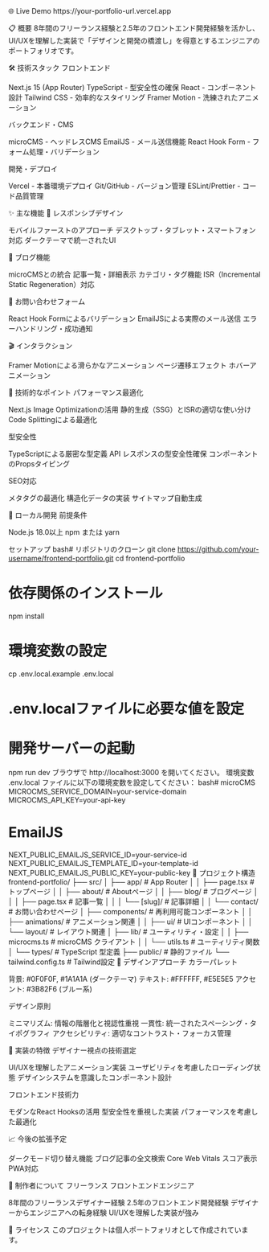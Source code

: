 <artifact identifier="readme-markdown" type="text/markdown" title="README.md">
🌐 Live Demo
https://your-portfolio-url.vercel.app

📋 概要
8年間のフリーランス経験と2.5年のフロントエンド開発経験を活かし、
UI/UXを理解した実装で「デザインと開発の橋渡し」を得意とするエンジニアのポートフォリオです。

🛠️ 技術スタック
フロントエンド

Next.js 15 (App Router)
TypeScript - 型安全性の確保
React - コンポーネント設計
Tailwind CSS - 効率的なスタイリング
Framer Motion - 洗練されたアニメーション

バックエンド・CMS

microCMS - ヘッドレスCMS
EmailJS - メール送信機能
React Hook Form - フォーム処理・バリデーション

開発・デプロイ

Vercel - 本番環境デプロイ
Git/GitHub - バージョン管理
ESLint/Prettier - コード品質管理

✨ 主な機能
📱 レスポンシブデザイン

モバイルファーストのアプローチ
デスクトップ・タブレット・スマートフォン対応
ダークテーマで統一されたUI

📝 ブログ機能

microCMSとの統合
記事一覧・詳細表示
カテゴリ・タグ機能
ISR（Incremental Static Regeneration）対応

📧 お問い合わせフォーム

React Hook Formによるバリデーション
EmailJSによる実際のメール送信
エラーハンドリング・成功通知

🎬 インタラクション

Framer Motionによる滑らかなアニメーション
ページ遷移エフェクト
ホバーアニメーション

🎯 技術的なポイント
パフォーマンス最適化

Next.js Image Optimizationの活用
静的生成（SSG）とISRの適切な使い分け
Code Splittingによる最適化

型安全性

TypeScriptによる厳密な型定義
API レスポンスの型安全性確保
コンポーネントのPropsタイピング

SEO対応

メタタグの最適化
構造化データの実装
サイトマップ自動生成

🚀 ローカル開発
前提条件

Node.js 18.0以上
npm または yarn

セットアップ
bash# リポジトリのクローン
git clone https://github.com/your-username/frontend-portfolio.git
cd frontend-portfolio

# 依存関係のインストール

npm install

# 環境変数の設定

cp .env.local.example .env.local

# .env.localファイルに必要な値を設定

# 開発サーバーの起動

npm run dev
ブラウザで http://localhost:3000 を開いてください。
環境変数
.env.local ファイルに以下の環境変数を設定してください：
bash# microCMS
MICROCMS_SERVICE_DOMAIN=your-service-domain
MICROCMS_API_KEY=your-api-key

# EmailJS

NEXT_PUBLIC_EMAILJS_SERVICE_ID=your-service-id
NEXT_PUBLIC_EMAILJS_TEMPLATE_ID=your-template-id
NEXT_PUBLIC_EMAILJS_PUBLIC_KEY=your-public-key
📁 プロジェクト構造
frontend-portfolio/
├── src/
│ ├── app/ # App Router
│ │ ├── page.tsx # トップページ
│ │ ├── about/ # Aboutページ
│ │ ├── blog/ # ブログページ
│ │ │ ├── page.tsx # 記事一覧
│ │ │ └── [slug]/ # 記事詳細
│ │ └── contact/ # お問い合わせページ
│ ├── components/ # 再利用可能コンポーネント
│ │ ├── animations/ # アニメーション関連
│ │ ├── ui/ # UIコンポーネント
│ │ └── layout/ # レイアウト関連
│ ├── lib/ # ユーティリティ・設定
│ │ ├── microcms.ts # microCMS クライアント
│ │ └── utils.ts # ユーティリティ関数
│ └── types/ # TypeScript 型定義
├── public/ # 静的ファイル
└── tailwind.config.ts # Tailwind設定
🎨 デザインアプローチ
カラーパレット

背景: #0F0F0F, #1A1A1A (ダークテーマ)
テキスト: #FFFFFF, #E5E5E5
アクセント: #3B82F6 (ブルー系)

デザイン原則

ミニマリズム: 情報の階層化と視認性重視
一貫性: 統一されたスペーシング・タイポグラフィ
アクセシビリティ: 適切なコントラスト・フォーカス管理

🔧 実装の特徴
デザイナー視点の技術選定

UI/UXを理解したアニメーション実装
ユーザビリティを考慮したローディング状態
デザインシステムを意識したコンポーネント設計

フロントエンド技術力

モダンなReact Hooksの活用
型安全性を重視した実装
パフォーマンスを考慮した最適化

📈 今後の拡張予定

ダークモード切り替え機能
ブログ記事の全文検索
Core Web Vitals スコア表示
PWA対応

👤 制作者について
フリーランス フロントエンドエンジニア

8年間のフリーランスデザイナー経験
2.5年のフロントエンド開発経験
デザイナーからエンジニアへの転身経験
UI/UXを理解した実装が強み

📄 ライセンス
このプロジェクトは個人ポートフォリオとして作成されています。
</artifact>
